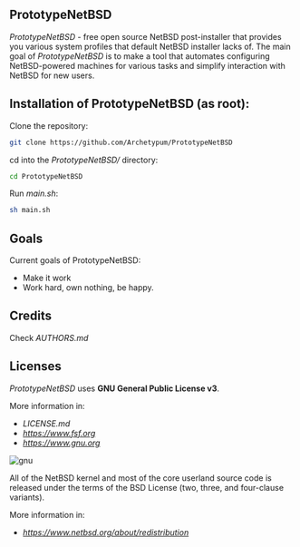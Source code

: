 ## PrototypeNetBSD  

_PrototypeNetBSD_ - free open source NetBSD post-installer that provides you various system profiles that default NetBSD installer lacks of.
The main goal of _PrototypeNetBSD_ is to make a tool that automates configuring NetBSD-powered machines for various tasks and simplify interaction with NetBSD for new users.

## Installation of PrototypeNetBSD (as root):

Clone the repository:

```bash
git clone https://github.com/Archetypum/PrototypeNetBSD
```

cd into the _PrototypeNetBSD/_ directory:

```bash
cd PrototypeNetBSD
```

Run _main.sh_:

```bash
sh main.sh
```

## Goals 

Current goals of PrototypeNetBSD:
- Make it work
- Work hard, own nothing, be happy.

## Credits

Check _AUTHORS.md_

## Licenses

_PrototypeNetBSD_ uses **GNU General Public License v3**. 



More information in:

- _LICENSE.md_
- _https://www.fsf.org_
- _https://www.gnu.org_

![gnu](https://github.com/user-attachments/assets/66935a97-374f-4dbc-9f1c-428070fda139)

All of the NetBSD kernel and most of the core userland source code is released under the terms of the BSD License (two, three, and four-clause variants).

More information in:

- _https://www.netbsd.org/about/redistribution_

